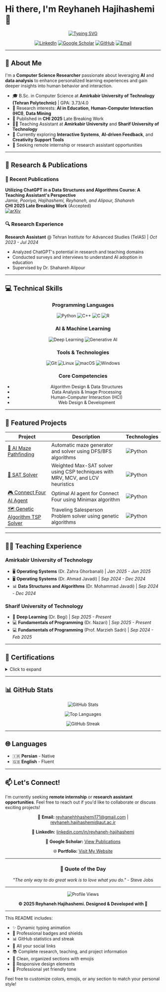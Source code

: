 # Hi there, I'm Reyhaneh Hajihashemi 👋

<div align="center">
  
  [![Typing SVG](https://readme-typing-svg.herokuapp.com?font=Fira+Code&pause=1000&color=6366F1&center=true&vCenter=true&width=435&lines=Computer+Science+Researcher;AI+%26+HCI+Enthusiast;Teaching+Assistant;Lifelong+Learner)](https://git.io/typing-svg)
  
  [![LinkedIn](https://img.shields.io/badge/LinkedIn-0077B5?style=for-the-badge&logo=linkedin&logoColor=white)](https://linkedin.com/in/reyhaneh-hajihashemi)
  [![Google Scholar](https://img.shields.io/badge/Google_Scholar-4285F4?style=for-the-badge&logo=google-scholar&logoColor=white)](https://scholar.google.com)
  [![GitHub](https://img.shields.io/badge/GitHub-100000?style=for-the-badge&logo=github&logoColor=white)](https://github.com/reyhanehhashemi)
  [![Email](https://img.shields.io/badge/Email-D14836?style=for-the-badge&logo=gmail&logoColor=white)](mailto:reyhanehhhashemi171@gmail.com)

</div>

---

## 🌟 About Me

I'm a **Computer Science Researcher** passionate about leveraging **AI** and **data analysis** to enhance personalized learning experiences and gain deeper insights into human behavior and interaction.

- 🎓 B.Sc. in Computer Science at **Amirkabir University of Technology (Tehran Polytechnic)** | GPA: 3.73/4.0
- 🔬 Research interests: **AI in Education**, **Human-Computer Interaction (HCI)**, **Data Mining**
- 📝 Published in **CHI 2025** Late Breaking Work
- 👨‍🏫 Teaching Assistant at **Amirkabir University** and **Sharif University of Technology**
- 🌱 Currently exploring **Interactive Systems**, **AI-driven Feedback**, and **Creativity Support Tools**
- 💼 Seeking remote internship or research assistant opportunities

---

## 🔬 Research & Publications

### 📄 Recent Publications

**Utilizing ChatGPT in a Data Structures and Algorithms Course: A Teaching Assistant's Perspective**  
*Jamie, Pooriya, Hajihashemi, Reyhaneh, and Alipour, Shahareh*  
**CHI 2025 Late Breaking Work** (Accepted)  
[![arXiv](https://img.shields.io/badge/arXiv-2410.08899-b31b1b.svg)](https://arxiv.org/abs/2410.08899)

### 🔍 Research Experience

**Research Assistant** @ Tehran Institute for Advanced Studies (TeIAS) | *Oct 2023 - Jul 2024*
- Analyzed ChatGPT's potential in research and teaching domains
- Conducted surveys and interviews to understand AI adoption in education
- Supervised by Dr. Shahareh Alipour

---

## 💻 Technical Skills

<div align="center">

### Programming Languages
![Python](https://img.shields.io/badge/Python-3776AB?style=for-the-badge&logo=python&logoColor=white)
![C++](https://img.shields.io/badge/C++-00599C?style=for-the-badge&logo=cplusplus&logoColor=white)
![C](https://img.shields.io/badge/C-A8B9CC?style=for-the-badge&logo=c&logoColor=white)
![R](https://img.shields.io/badge/R-276DC3?style=for-the-badge&logo=r&logoColor=white)

### AI & Machine Learning
![Deep Learning](https://img.shields.io/badge/Deep_Learning-FF6F00?style=for-the-badge&logo=tensorflow&logoColor=white)
![Generative AI](https://img.shields.io/badge/Generative_AI-412991?style=for-the-badge&logo=openai&logoColor=white)

### Tools & Technologies
![Git](https://img.shields.io/badge/Git-F05032?style=for-the-badge&logo=git&logoColor=white)
![Linux](https://img.shields.io/badge/Linux-FCC624?style=for-the-badge&logo=linux&logoColor=black)
![macOS](https://img.shields.io/badge/macOS-000000?style=for-the-badge&logo=apple&logoColor=white)
![Windows](https://img.shields.io/badge/Windows-0078D6?style=for-the-badge&logo=windows&logoColor=white)

### Core Competencies
- Algorithm Design & Data Structures
- Data Analysis & Image Processing
- Human-Computer Interaction (HCI)
- Web Design & Development

</div>

---

## 🚀 Featured Projects

<div align="center">

| Project | Description | Technologies |
|---------|-------------|--------------|
| [🧩 AI Maze Pathfinding](https://github.com/reyhanehhashemi/AI-Maze-pathfinding) | Automatic maze generator and solver using DFS/BFS algorithms | ![Python](https://img.shields.io/badge/-Python-3776AB?style=flat-square&logo=python&logoColor=white) |
| [🧮 SAT Solver](https://github.com/reyhanehhashemi/SAT-Solver) | Weighted Max-SAT solver using CSP techniques with MRV, MCV, and LCV heuristics | ![Python](https://img.shields.io/badge/-Python-3776AB?style=flat-square&logo=python&logoColor=white) |
| [🎮 Connect Four AI Agent](https://github.com/reyhanehhashemi/Connect-Four-AI-Agent) | Optimal AI agent for Connect Four using Minimax algorithm | ![Python](https://img.shields.io/badge/-Python-3776AB?style=flat-square&logo=python&logoColor=white) |
| [🗺️ Genetic Algorithm TSP Solver](https://github.com/reyhanehhashemi/Genetic-Algorithm-TSP-Solver) | Traveling Salesperson Problem solver using genetic algorithms | ![Python](https://img.shields.io/badge/-Python-3776AB?style=flat-square&logo=python&logoColor=white) |

</div>

---

## 👨‍🏫 Teaching Experience

### Amirkabir University of Technology
- 🖥️ **Operating Systems** (Dr. Zahra Ghorbanali) | *Jan 2025 - Jun 2025*
- 🖥️ **Operating Systems** (Dr. Ahmad Javadi) | *Sep 2024 - Dec 2024*
- 📊 **Data Structures and Algorithms** (Dr. Mohammad Javadi) | *Sep 2024 - Dec 2024*

### Sharif University of Technology
- 🧠 **Deep Learning** (Dr. Begi) | *Sep 2025 - Present*
- 💻 **Fundamentals of Programming** (Dr. Nazari) | *Sep 2025 - Present*
- 💻 **Fundamentals of Programming** (Prof. Marzieh Sadri) | *Sep 2024 - Feb 2025*

---

## 📜 Certifications

<details>
<summary>Click to expand</summary>

- ✅ **Human-Centered Design** - Coursera
- ✅ **Generative AI in HR** - Coursera
- ✅ **Generative AI Automation** - Coursera
- ✅ **Advanced Algorithmic Thinking** - Quera
- ✅ **Advanced Python Programming** - Quera
- ✅ **C/C++ & Algorithmic Thinking** - Quera
- ✅ **Big Data in Education** - edX

</details>

---

## 📊 GitHub Stats

<div align="center">
  
  ![GitHub Stats](https://github-readme-stats.vercel.app/api?username=reyhanehhashemi&show_icons=true&theme=radical&hide_border=true&bg_color=0D1117&title_color=6366F1&icon_color=8B5CF6)
  
  ![Top Languages](https://github-readme-stats.vercel.app/api/top-langs/?username=reyhanehhashemi&layout=compact&theme=radical&hide_border=true&bg_color=0D1117&title_color=6366F1)
  
  ![GitHub Streak](https://github-readme-streak-stats.herokuapp.com/?user=reyhanehhashemi&theme=radical&hide_border=true&background=0D1117&ring=6366F1&fire=8B5CF6&currStreakLabel=8B5CF6)

</div>

---

## 🌐 Languages

- 🇮🇷 **Persian** - Native
- 🇬🇧 **English** - Fluent

---

## 📫 Let's Connect!

I'm currently seeking **remote internship** or **research assistant opportunities**. Feel free to reach out if you'd like to collaborate or discuss exciting projects!

<div align="center">

📧 **Email:** [reyhanehhhashemi171@gmail.com](mailto:reyhanehhhashemi171@gmail.com) | [reyhaneh.hajihashemi@aut.ac.ir](mailto:reyhaneh.hajihashemi@aut.ac.ir)

💼 **LinkedIn:** [linkedin.com/in/reyhaneh-hajihashemi](https://linkedin.com/in/reyhaneh-hajihashemi)

🔬 **Google Scholar:** [View Publications](https://scholar.google.com)

🌐 **Portfolio:** [Visit My Website](https://reyhanehhashemi.github.io)

</div>

---

<div align="center">
  
  ### 💭 Quote of the Day
  
  *"The only way to do great work is to love what you do."* - Steve Jobs
  
  ---
  
  ![Profile Views](https://komarev.com/ghpvc/?username=reyhanehhashemi&color=6366f1&style=flat-square)
  
  **© 2025 Reyhaneh Hajihashemi. Designed & Developed with 💜**
  
</div>

---

This README includes:
- ✨ Dynamic typing animation
- 🎨 Professional badges and shields
- 📊 GitHub statistics and streak
- 🔗 All your social links
- 📚 Complete research, teaching, and project information
- 🎯 Clean, organized sections with emojis
- 📱 Responsive design elements
- 💼 Professional yet friendly tone

Feel free to customize colors, emojis, or any section to match your personal style!